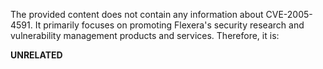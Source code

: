 The provided content does not contain any information about CVE-2005-4591. It primarily focuses on promoting Flexera's security research and vulnerability management products and services. Therefore, it is:

**UNRELATED**